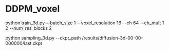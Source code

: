 # DDPM_voxel


python train_3d.py --batch_size 1 --voxel_resolution 16 --ch 64 --ch_mult 1 2 --num_res_blocks 2

python sampling_3d.py --ckpt_path /results/diffusion-3d-00-00-000000/last.ckpt
